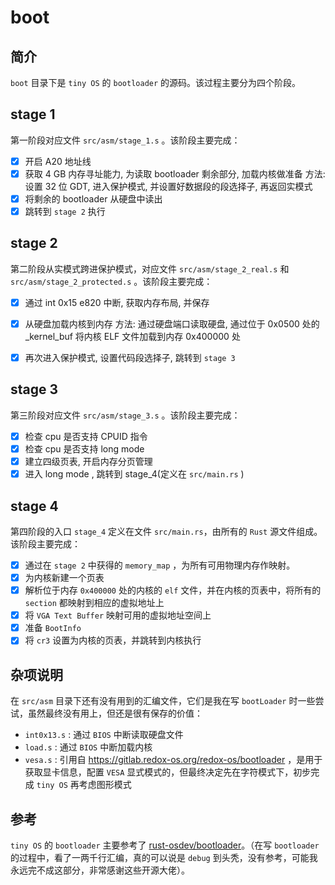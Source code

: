 # boot

## 简介
`boot` 目录下是 `tiny OS` 的 `bootloader` 的源码。该过程主要分为四个阶段。

## stage 1
第一阶段对应文件 `src/asm/stage_1.s` 。该阶段主要完成：
- [x] 开启 A20 地址线
- [x] 获取 4 GB 内存寻址能力, 为读取 bootloader 剩余部分, 加载内核做准备
      方法: 设置 32 位 GDT, 进入保护模式, 并设置好数据段的段选择子, 再返回实模式
- [x] 将剩余的 bootloader 从硬盘中读出
- [x] 跳转到 `stage 2` 执行

## stage 2
第二阶段从实模式跨进保护模式，对应文件 `src/asm/stage_2_real.s` 和 `src/asm/stage_2_protected.s` 。该阶段主要完成：
- [x] 通过 int 0x15 e820 中断, 获取内存布局, 并保存 
- [x] 从硬盘加载内核到内存
      方法: 通过硬盘端口读取硬盘, 通过位于 0x0500 处的 _kernel_buf 将内核 ELF 文件加载到内存 0x400000 处
- [x] 再次进入保护模式, 设置代码段选择子, 跳转到 `stage 3`


## stage 3
第三阶段对应文件 `src/asm/stage_3.s` 。该阶段主要完成：
- [x] 检查 cpu 是否支持 CPUID 指令
- [x] 检查 cpu 是否支持 long mode
- [x] 建立四级页表, 开启内存分页管理
- [x] 进入 long mode , 跳转到 stage_4(定义在 `src/main.rs` )

## stage 4
第四阶段的入口 `stage_4` 定义在文件 `src/main.rs`，由所有的 `Rust` 源文件组成。该阶段主要完成：
- [x] 通过在 `stage 2` 中获得的 `memory_map` ，为所有可用物理内存作映射。
- [x] 为内核新建一个页表
- [x] 解析位于内存 `0x400000` 处的内核的 `elf` 文件，并在内核的页表中，将所有的 `section` 都映射到相应的虚拟地址上
- [x] 将 `VGA Text Buffer` 映射可用的虚拟地址空间上
- [x] 准备 `BootInfo`
- [x] 将 `cr3` 设置为内核的页表，并跳转到内核执行

## 杂项说明
在 `src/asm` 目录下还有没有用到的汇编文件，它们是我在写 `bootLoader` 时一些尝试，虽然最终没有用上，但还是很有保存的价值：
- `int0x13.s` : 通过 `BIOS` 中断读取硬盘文件
- `load.s` : 通过 `BIOS` 中断加载内核
- `vesa.s` : 引用自 https://gitlab.redox-os.org/redox-os/bootloader ，是用于获取显卡信息，配置 `VESA` 显式模式的，但最终决定先在字符模式下，初步完成 `tiny OS` 再考虑图形模式

## 参考
`tiny OS` 的 `bootloader` 主要参考了 [rust-osdev/bootloader](https://github.com/rust-osdev/bootloader)。（在写 `bootloader` 的过程中，看了一两千行汇编，真的可以说是 `debug` 到头秃，没有参考，可能我永远完不成这部分，非常感谢这些开源大佬）。